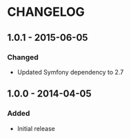 # CHANGELOG

## 1.0.1 - 2015-06-05

### Changed
- Updated Symfony dependency to 2.7

## 1.0.0 - 2014-04-05

### Added
- Initial release
